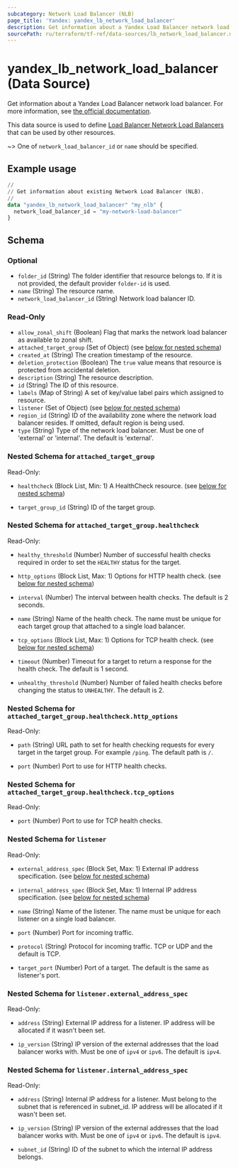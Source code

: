 ```yaml
---
subcategory: Network Load Balancer (NLB)
page_title: 'Yandex: yandex_lb_network_load_balancer'
description: Get information about a Yandex Load Balancer network load balancer.
sourcePath: ru/terraform/tf-ref/data-sources/lb_network_load_balancer.md
---
```


# yandex_lb_network_load_balancer (Data Source)

Get information about a Yandex Load Balancer network load balancer. For more information, see [the official documentation](https://yandex.cloud/docs/load-balancer/concepts/).

This data source is used to define [Load Balancer Network Load Balancers](https://yandex.cloud/docs/load-balancer/concepts/) that can be used by other resources.

~> One of `network_load_balancer_id` or `name` should be specified.

## Example usage

```terraform
//
// Get information about existing Network Load Balancer (NLB).
//
data "yandex_lb_network_load_balancer" "my_nlb" {
  network_load_balancer_id = "my-network-load-balancer"
}
```

<!-- schema generated by tfplugindocs -->
## Schema

### Optional

- `folder_id` (String) The folder identifier that resource belongs to. If it is not provided, the default provider `folder-id` is used.
- `name` (String) The resource name.
- `network_load_balancer_id` (String) Network load balancer ID.

### Read-Only

- `allow_zonal_shift` (Boolean) Flag that marks the network load balancer as available to zonal shift.
- `attached_target_group` (Set of Object) (see [below for nested schema](#nestedatt--attached_target_group))
- `created_at` (String) The creation timestamp of the resource.
- `deletion_protection` (Boolean) The `true` value means that resource is protected from accidental deletion.
- `description` (String) The resource description.
- `id` (String) The ID of this resource.
- `labels` (Map of String) A set of key/value label pairs which assigned to resource.
- `listener` (Set of Object) (see [below for nested schema](#nestedatt--listener))
- `region_id` (String) ID of the availability zone where the network load balancer resides. If omitted, default region is being used.
- `type` (String) Type of the network load balancer. Must be one of 'external' or 'internal'. The default is 'external'.

<a id="nestedatt--attached_target_group"></a>
### Nested Schema for `attached_target_group`

Read-Only:

- `healthcheck` (Block List, Min: 1) A HealthCheck resource. (see [below for nested schema](#nestedobjatt--attached_target_group--healthcheck))

- `target_group_id` (String) ID of the target group.


<a id="nestedobjatt--attached_target_group--healthcheck"></a>
### Nested Schema for `attached_target_group.healthcheck`

Read-Only:

- `healthy_threshold` (Number) Number of successful health checks required in order to set the `HEALTHY` status for the target.

- `http_options` (Block List, Max: 1) Options for HTTP health check. (see [below for nested schema](#nestedobjatt--attached_target_group--healthcheck--http_options))

- `interval` (Number) The interval between health checks. The default is 2 seconds.

- `name` (String) Name of the health check. The name must be unique for each target group that attached to a single load balancer.

- `tcp_options` (Block List, Max: 1) Options for TCP health check. (see [below for nested schema](#nestedobjatt--attached_target_group--healthcheck--tcp_options))

- `timeout` (Number) Timeout for a target to return a response for the health check. The default is 1 second.

- `unhealthy_threshold` (Number) Number of failed health checks before changing the status to `UNHEALTHY`. The default is 2.


<a id="nestedobjatt--attached_target_group--healthcheck--http_options"></a>
### Nested Schema for `attached_target_group.healthcheck.http_options`

Read-Only:

- `path` (String) URL path to set for health checking requests for every target in the target group. For example `/ping`. The default path is `/`.

- `port` (Number) Port to use for HTTP health checks.



<a id="nestedobjatt--attached_target_group--healthcheck--tcp_options"></a>
### Nested Schema for `attached_target_group.healthcheck.tcp_options`

Read-Only:

- `port` (Number) Port to use for TCP health checks.





<a id="nestedatt--listener"></a>
### Nested Schema for `listener`

Read-Only:

- `external_address_spec` (Block Set, Max: 1) External IP address specification. (see [below for nested schema](#nestedobjatt--listener--external_address_spec))

- `internal_address_spec` (Block Set, Max: 1) Internal IP address specification. (see [below for nested schema](#nestedobjatt--listener--internal_address_spec))

- `name` (String) Name of the listener. The name must be unique for each listener on a single load balancer.

- `port` (Number) Port for incoming traffic.

- `protocol` (String) Protocol for incoming traffic. TCP or UDP and the default is TCP.

- `target_port` (Number) Port of a target. The default is the same as listener's port.


<a id="nestedobjatt--listener--external_address_spec"></a>
### Nested Schema for `listener.external_address_spec`

Read-Only:

- `address` (String) External IP address for a listener. IP address will be allocated if it wasn't been set.

- `ip_version` (String) IP version of the external addresses that the load balancer works with. Must be one of `ipv4` or `ipv6`. The default is `ipv4`.



<a id="nestedobjatt--listener--internal_address_spec"></a>
### Nested Schema for `listener.internal_address_spec`

Read-Only:

- `address` (String) Internal IP address for a listener. Must belong to the subnet that is referenced in subnet_id. IP address will be allocated if it wasn't been set.

- `ip_version` (String) IP version of the external addresses that the load balancer works with. Must be one of `ipv4` or `ipv6`. The default is `ipv4`.

- `subnet_id` (String) ID of the subnet to which the internal IP address belongs.

